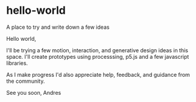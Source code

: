 # hello-world
A place to try and write down a few ideas 

Hello world,

I'll be trying a few motion, interaction, and generative design ideas in this space. I'll create prototypes using processsing, p5.js and a few javascript libraries.

As I make progress I'd also appreciate help, feedback, and guidance from the community.

See you soon,
Andres
